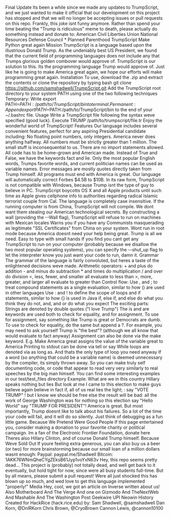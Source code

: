 Final Update Its been a while since we made any updates to TrumpScript, and we just wanted to make it official that our development on this project has stopped and that we will no longer be accepting issues or pull requests on this repo. Frankly, this joke isnt funny anymore. Rather than spend your time beating the "Trump is ridiculous" meme to death, please actually do something instead and donate to: American Civil Liberties Union National Resources Defense Council * Planned Parenthood TrumpScript Make Python great again Mission TrumpScript is a language based upon the illustrious Donald Trump. As the undeniably best US President, we found that the current field of programming languages does not include any that Trumps glorious golden combover would approve of. TrumpScript is our solution to this. Its the programming language Trump would approve of. Just like he is going to make America great again, we hope our efforts will make programming great again. Installation To use, download the .zip and extract the contents or clone the repository by typing bash git clone https://github.com/samshadwell/TrumpScript.git Add the TrumpScript root directory to your system PATH using one of the two following techniques Temporary: Write export PATH=$PATH:/path/to/TrumpScript/bin to terminal. Permanent: Append export PATH=$PATH:/path/to/TrumpScript/bin to the end of your ~/.bashrc file. Usage Write a TrumpScript file following the syntax weve specified (good luck). Execute TRUMP /path/to/trumpscript/file.tr Enjoy the wonderful world of TrumpScript! Features Our language includes several convenient features, perfect for any aspiring Presidential candidate including: No floating point numbers, only integers. America never does anything halfway. All numbers must be strictly greater than 1 million. The small stuff is inconsequential to us. There are no import statements allowed. All code has to be home-grown and American made. Instead of True and False, we have the keywords fact and lie. Only the most popular English words, Trumps favorite words, and current politician names can be used as variable names. Error messages are mostly quotes directly taken from Trump himself. All programs must end with America is great. Our language will automatically correct Forbes $4.5B to $10B. In its raw form, TrumpScript is not compatible with Windows, because Trump isnt the type of guy to believe in PC. TrumpScript boycotts OS X and all Apple products until such time as Apple gives cellphone info to authorities regarding radical Islamic terrorist couple from Cal. The language is completely case insensitive. If the running computer is from China, TrumpScript will not compile. We dont want them stealing our American technological secrets. By constructing a wall (providing the --Wall flag), TrumpScript will refuse to run on machines with Mexican locales Warns you if you have any Communists masquerading as legitimate "SSL Certificates" from China on your system. Wont run in root mode because America doesnt need your help being great. Trump is all we need. Easy to type with small hands If you find you cant get any TrumpScript to run on your computer (probably because we disallow the two most popular operating systems), you can specify the --shut_up flag to let the interpreter know you just want your code to run, damn it. Grammar The grammar of the language is fairly convoluted, but heres a taste of the enlightened decisions weve made. Arithmetic operators: + and plus do addition - and minus do subtraction * and times do multiplication / and over do division <, less, fewer, and smaller all evaluate to less than >, more, greater, and larger all evaluate to greater than Control flow: Use , and ; to treat compound statements as a single evaluation, similar to how () are used in other languages Use : and ! to define the scope of loops and if statements, similar to how {} is used in Java if, else if, and else do what you think they do not, and, and or do what you expect The exciting parts: Strings are denoted by double quotes ("I love Trump") The is and are keywords are used both to check for equality, and for assignment. To use for assignment, say something like Trump is great or Democrats are dumb. To use to check for equality, do the same but append a ?. For example, you may need to ask yourself Trump is "the best"? (although we all know that would evaluate to fact anyway) Assignment can also be done via the make keyword. E.g. Make America great assigns the value of the variable great to America Printing to stdout can be done via tell or say While loops are denoted via as long as. And thats the only type of loop you need anyway If a word (so anything that could be a variable name) is deemed unnecessary by the compiler, its simply thrown away. So you can make truly self documenting code, or code that appear to read very very similarly to real speeches by the big man himself. You can find some interesting examples in our test/test_files directory Example: What are we in this country Hillary speaks nothing but lies But look at me I came to this election to make guys believe again believe in fact if, all of us real lies the light; : say "VOTE TRUMP" ! but I know we should be free else the result will be bad: all the work of George Washington was for nothing so this election say "Hello World" say "TRUMP FOR PRESIDENT"! America is great. But most importantly, Trump doesnt like to talk about his failures. So a lot of the time your code will fail, and it will do so silently. Just think of debugging as a fun little game. Because We Pretend Were Good People If this page entertained you, consider making a donation to your favorite charity or political campaign. Im a fan of the Electronic Frontier Foundation, donate here Theres also Hillary Clinton, and of course Donald Trump himself. Because Weve Sold Out If youre feeling extra generous, you can also buy us a beer (or two) for more brainstorming because our small loan of a million dollars wasnt enough: Paypal: paypal.me/Shadwell Bitcoin: 1AKK76WNmQheCYgZEksB61Jyp1voYxN63v Hey, this repo seems pretty dead... This project is (probably) not totally dead, and well get back to it eventually, but hold tight for now, since were all busy students full-time. But by all means, please submit a pull request! Were all just shocked this has blown up so much, and wed love to get this language implemented "properly!" Media Hey, cool, we got an article on Inverse written about us! Also Motherboard And The Verge And one on Gizmodo And TheNextWeb And Mashable And The Washington Post Geekwire UPI Neowin History Created for HackRice (hack.rice.edu) by: Sam Shadwell, @samshadwell Dan Korn, @DnlRKorn Chris Brown, @CryoBrown Cannon Lewis, @cannon10100